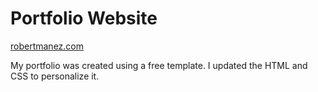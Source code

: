 # Portfolio Website
[robertmanez.com](http://robertmanez.com/)

My portfolio was created using a free template. I updated the HTML and CSS to personalize it.
